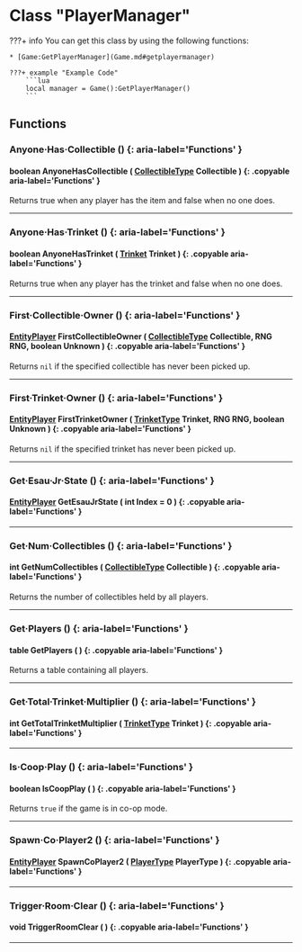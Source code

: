 # Class "PlayerManager"

???+ info
    You can get this class by using the following functions:

    * [Game:GetPlayerManager](Game.md#getplayermanager)

    ???+ example "Example Code"
        ```lua
        local manager = Game():GetPlayerManager()
        ```
        
## Functions

### Anyone·Has·Collectible () {: aria-label='Functions' }
#### boolean AnyoneHasCollectible ( [CollectibleType](https://wofsauge.github.io/IsaacDocs/rep/enums/CollectibleType.html) Collectible ) {: .copyable aria-label='Functions' }
Returns true when any player has the item and false when no one does.

___
### Anyone·Has·Trinket () {: aria-label='Functions' }
#### boolean AnyoneHasTrinket ( [Trinket](https://wofsauge.github.io/IsaacDocs/rep/enums/TrinketType.html) Trinket ) {: .copyable aria-label='Functions' }
Returns true when any player has the trinket and false when no one does.

___
### First·Collectible·Owner () {: aria-label='Functions' }
#### [EntityPlayer](https://wofsauge.github.io/IsaacDocs/rep/EntityPlayer.html) FirstCollectibleOwner ( [CollectibleType](https://wofsauge.github.io/IsaacDocs/rep/enums/CollectibleType.html) Collectible, RNG RNG, boolean Unknown ) {: .copyable aria-label='Functions' }
Returns `nil` if the specified collectible has never been picked up.

___
### First·Trinket·Owner () {: aria-label='Functions' }
#### [EntityPlayer](https://wofsauge.github.io/IsaacDocs/rep/EntityPlayer.html) FirstTrinketOwner ( [TrinketType](https://wofsauge.github.io/IsaacDocs/rep/enums/TrinketType.html) Trinket, RNG RNG, boolean Unknown ) {: .copyable aria-label='Functions' }
Returns `nil` if the specified trinket has never been picked up.

___
### Get·Esau·Jr·State () {: aria-label='Functions' }
#### [EntityPlayer](https://wofsauge.github.io/IsaacDocs/rep/EntityPlayer.html) GetEsauJrState ( int Index = 0 ) {: .copyable aria-label='Functions' }

___
### Get·Num·Collectibles () {: aria-label='Functions' }
#### int GetNumCollectibles ( [CollectibleType](https://wofsauge.github.io/IsaacDocs/rep/enums/CollectibleType.html) Collectible ) {: .copyable aria-label='Functions' }
Returns the number of collectibles held by all players.

___
### Get·Players () {: aria-label='Functions' }
#### table GetPlayers ( ) {: .copyable aria-label='Functions' }
Returns a table containing all players.

___
### Get·Total·Trinket·Multiplier () {: aria-label='Functions' }
#### int GetTotalTrinketMultiplier ( [TrinketType](https://wofsauge.github.io/IsaacDocs/rep/enums/TrinketType.html) Trinket ) {: .copyable aria-label='Functions' }

___
### Is·Coop·Play () {: aria-label='Functions' }
#### boolean IsCoopPlay ( ) {: .copyable aria-label='Functions' }
Returns `true` if the game is in co-op mode.

___
### Spawn·Co·Player2 () {: aria-label='Functions' }
#### [EntityPlayer](https://wofsauge.github.io/IsaacDocs/rep/EntityPlayer.html) SpawnCoPlayer2 ( [PlayerType](https://wofsauge.github.io/IsaacDocs/rep/enums/PlayerType.html) PlayerType ) {: .copyable aria-label='Functions' }

___
### Trigger·Room·Clear () {: aria-label='Functions' }
#### void TriggerRoomClear ( ) {: .copyable aria-label='Functions' }

___
